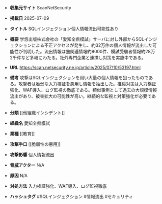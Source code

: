 - **収集元サイト**
ScanNetSecurity

- **掲載日**
2025-07-09

- **タイトル**
SQLインジェクション個人情報流出可能性あり

- **概要**
学悠出版株式会社の「愛知全県模試」サーバに対し外部からSQLインジェクションによる不正アクセスが発生し、約32万件の個人情報が流出した可能性が判明した。流出情報は塾関連情報約8000件、模試受験者情報約28万2千件など多岐にわたる。社外専門企業と連携し対策を実施中である。

- **URL**
https://scan.netsecurity.ne.jp/article/2025/07/10/53197.html

- **備考**
攻撃はSQLインジェクションを用い大量の個人情報を狙ったものである。攻撃者は脆弱な入力検証を悪用し情報を抽出した。推奨対策は入力検証強化、WAF導入、ログ監視の徹底である。類似事例として過去の大規模情報流出があり、被害拡大の可能性が高い。継続的な監視と対策強化が必要である。

- **分類**
[[他組織インシデント]]

- **組織名**
愛知全県模試

- **業種**
[[教育]]

- **攻撃手口**
[[脆弱性の悪用]]

- **攻撃影響**
個人情報流出

- **脅威アクター**
N/A

- **原因**
N/A

- **対処方法**
入力検証強化、WAF導入、ログ監視徹底

- **ハッシュタグ**
#SQLインジェクション #情報流出 #セキュリティ
